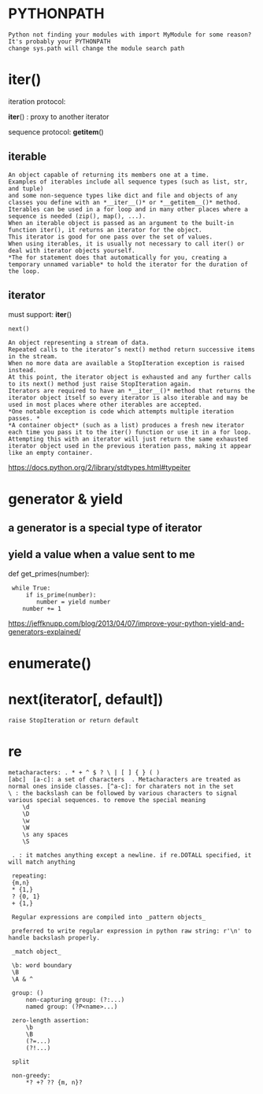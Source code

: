 # PYTHONPATH
    Python not finding your modules with import MyModule for some reason? It's probably your PYTHONPATH
    change sys.path will change the module search path 

# iter()
  iteration protocol: 
  
  __iter__()  : proxy to another iterator
  
  sequence protocol: __getitem__()
  
  ## iterable
  
    An object capable of returning its members one at a time. 
    Examples of iterables include all sequence types (such as list, str, and tuple) 
    and some non-sequence types like dict and file and objects of any classes you define with an *__iter__()* or *__getitem__()* method. 
    Iterables can be used in a for loop and in many other places where a sequence is needed (zip(), map(), ...). 
    When an iterable object is passed as an argument to the built-in function iter(), it returns an iterator for the object. 
    This iterator is good for one pass over the set of values. 
    When using iterables, it is usually not necessary to call iter() or deal with iterator objects yourself. 
    *The for statement does that automatically for you, creating a temporary unnamed variable* to hold the iterator for the duration of the loop. 
    
    
  ## iterator
  must support:
    __iter__()
    
    next()
    
    An object representing a stream of data. 
    Repeated calls to the iterator’s next() method return successive items in the stream. 
    When no more data are available a StopIteration exception is raised instead. 
    At this point, the iterator object is exhausted and any further calls to its next() method just raise StopIteration again. 
    Iterators are required to have an *__iter__()* method that returns the iterator object itself so every iterator is also iterable and may be used in most places where other iterables are accepted. 
    *One notable exception is code which attempts multiple iteration passes. *
    *A container object* (such as a list) produces a fresh new iterator each time you pass it to the iter() function or use it in a for loop. 
    Attempting this with an iterator will just return the same exhausted iterator object used in the previous iteration pass, making it appear like an empty container.
    

https://docs.python.org/2/library/stdtypes.html#typeiter


# generator & yield

## a generator is a special type of iterator

## yield a value when a value sent to me
def get_primes(number):

     while True:
         if is_prime(number):
            number = yield number
        number += 1
        
https://jeffknupp.com/blog/2013/04/07/improve-your-python-yield-and-generators-explained/

# enumerate()

# next(iterator[, default]) 
    raise StopIteration or return default
    
    
# re
    metacharacters: . * + ^ $ ? \ | [ ] { } ( ) 
    [abc]  [a-c]: a set of characters  . Metacharacters are treated as normal ones inside classes. [^a-c]: for charaters not in the set
    \ : the backslash can be followed by various characters to signal various special sequences. to remove the special meaning
        \d
        \D
        \w
        \W
        \s any spaces
        \S
        
     . : it matches anything except a newline. if re.DOTALL specified, it will match anything
     
     repeating:
     {m,n}
     * {1,}
     ? {0, 1}
     + {1,}
     
     Regular expressions are compiled into _pattern objects_
     
     preferred to write regular expression in python raw string: r'\n' to handle backslash properly.
     
     _match object_
     
     \b: word boundary
     \B
     \A & ^
     
     group: ()
         non-capturing group: (?:...)
         named group: (?P<name>...)
    
     zero-length assertion:
         \b
         \B
         (?=...)
         (?!...)
         
     split
     
     non-greedy:
         *? +? ?? {m, n}?
     
